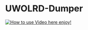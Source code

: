 # UWOLRD-Dumper


[![How to use Video here enjoy!](https://img.youtube.com/vi/YOUTUBE_VIDEO_ID_HERE/0.jpg)](https://youtu.be/F_g3RbIbrVc)
